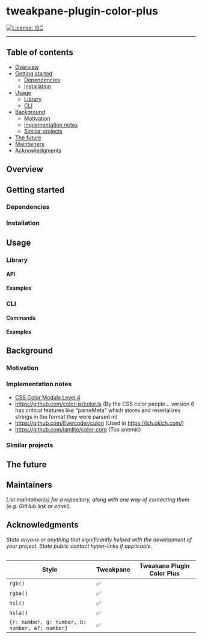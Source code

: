<!--+ Warning: Content inside HTML comment blocks was generated by mdat and may be overwritten. +-->

<!-- title -->

# tweakpane-plugin-color-plus

<!-- /title -->

<!-- banner -->

<!-- badges -->

[![License: ISC](https://img.shields.io/badge/License-ISC-yellow.svg)](https://opensource.org/licenses/ISC)

<!-- /badges -->

<!-- short-description -->

---

<!-- /short-description -->

<!-- table-of-contents -->

## Table of contents

- [Overview](#overview)
- [Getting started](#getting-started)
  - [Dependencies](#dependencies)
  - [Installation](#installation)
- [Usage](#usage)
  - [Library](#library)
  - [CLI](#cli)
- [Background](#background)
  - [Motivation](#motivation)
  - [Implementation notes](#implementation-notes)
  - [Similar projects](#similar-projects)
- [The future](#the-future)
- [Maintainers](#maintainers)
- [Acknowledgments](#acknowledgments)

<!-- /table-of-contents -->

## Overview

## Getting started

### Dependencies

### Installation

## Usage

### Library

#### API

#### Examples

### CLI

#### Commands

#### Examples

## Background

### Motivation

### Implementation notes

- [CSS Color Module Level 4](https://drafts.csswg.org/css-color/)
- https://github.com/color-js/color.js (By the CSS color people... version 6 has critical features like "parseMeta" which stores and reserializes strings in the format they were parsed in)
- https://github.com/Evercoder/culori (Used in https://lch.oklch.com/)
- https://github.com/iamlite/color-core (Too anemic)

### Similar projects

## The future

## Maintainers

_List maintainer(s) for a repository, along with one way of contacting them (e.g. GitHub link or email)._

## Acknowledgments

_State anyone or anything that significantly helped with the development of your project. State public contact hyper-links if applicable._

<!-- contributing -->

<!-- license -->

##

| Style                                           | Tweakpane | Tweakane Plugin Color Plus |
| ----------------------------------------------- | --------- | -------------------------- |
| `rgb()`                                         | ✅        |
| `rgba()`                                        | ✅        |
| `hsl()`                                         | ✅        |
| `hsla()`                                        | ✅        |
| `{r: number, g: number, b: number, a?: number}` | ✅        |
